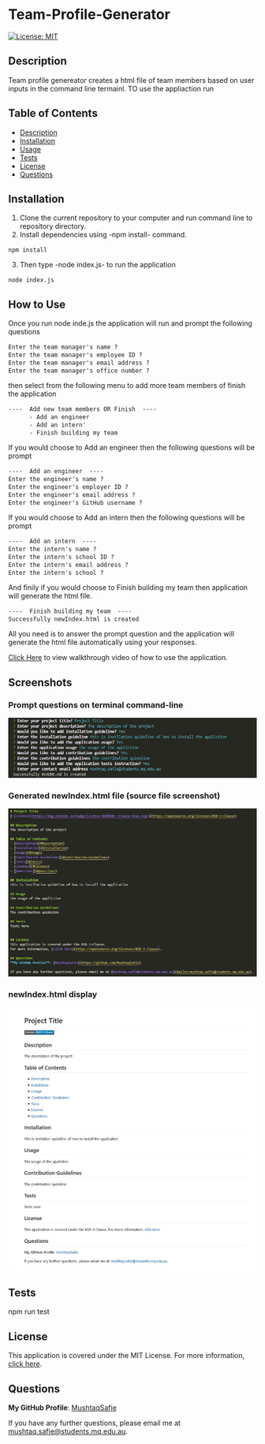 # Team-Profile-Generator
[![License: MIT](https://img.shields.io/badge/License-MIT-yellow.svg)](https://opensource.org/licenses/MIT)

## Description
Team profile genereator creates a html file of team members based on user inputs in the command line termainl. TO use the appliaction run 

## Table of Contents
- [Description](#Description)
- [Installation](#Installation)
- [Usage](#Usage)
- [Tests](#Tests)
- [License](#License)
- [Questions](#Questions)

## Installation
1. Clone the current repository to your computer and run command line to repository directory.
2. Install dependencies using -npm install- command.
```
npm install
```
3. Then type -node index.js- to run the application
```
node index.js
```

## How to Use
Once you run node inde.js the application will run and prompt the following questions
```
Enter the team manager's name ?
Enter the team manager's employee ID ?
Enter the team manager's email address ?
Enter the team manager's office number ?
```
then select from the following menu to add more team members of finish the application
```
----  Add new team members OR Finish  ----
      - Add an engineer
      - Add an intern'
      - Finish building my team
```
If you would choose to Add an engineer then the following questions will be prompt
```
----  Add an engineer  ----
Enter the engineer's name ?
Enter the engineer's employer ID ?
Enter the engineer's email address ?
Enter the engineer's GitHub username ?
```
If you would choose to Add an intern then the following questions will be prompt
```
----  Add an intern  ----
Enter the intern's name ?
Enter the intern's school ID ?
Enter the intern's email address ?
Enter the intern's school ?
```
And finily if you would choose to Finish building my team then application will generate the html file.
```
----  Finish building my team  ----
Successfully newIndex.html is created
```

All you need is to answer the prompt question and the application will generate the html file automatically using your responses.

[Click Here](https://drive.google.com/file/d/1jxbrEhsSHyNQBtOd_zqm-LFPxm8Zr_En/view) to view walkthrough video of how to use the application.

## Screenshots
### Prompt questions on terminal command-line
![Image of prompt questions](https://raw.githubusercontent.com/MushtaqSafie/README.md-Generator/main/assets/promptQuestions.JPG)

### Generated newIndex.html file (source file screenshot)
![Image of newIndex.html source file](https://raw.githubusercontent.com/MushtaqSafie/README.md-Generator/main/assets/readmecode.JPG)

### newIndex.html display
![Image of newIndex.html](https://raw.githubusercontent.com/MushtaqSafie/README.md-Generator/main/assets/readme.JPG)


## Tests
npm run test


## License
This application is covered under the MIT License.
For more information, [click here](https://opensource.org/licenses/MIT).

## Questions
**My GitHub Profile**: [MushtaqSafie](https://github.com/MushtaqSafie)

If you have any further questions, please email me at [mushtaq.safie@students.mq.edu.au](mailto:mushtaq.safie@students.mq.edu.au).
